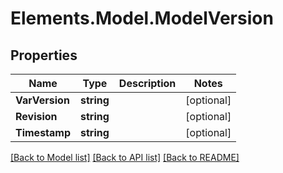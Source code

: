 # Elements.Model.ModelVersion

## Properties

Name | Type | Description | Notes
------------ | ------------- | ------------- | -------------
**VarVersion** | **string** |  | [optional] 
**Revision** | **string** |  | [optional] 
**Timestamp** | **string** |  | [optional] 

[[Back to Model list]](../README.md#documentation-for-models) [[Back to API list]](../README.md#documentation-for-api-endpoints) [[Back to README]](../README.md)

